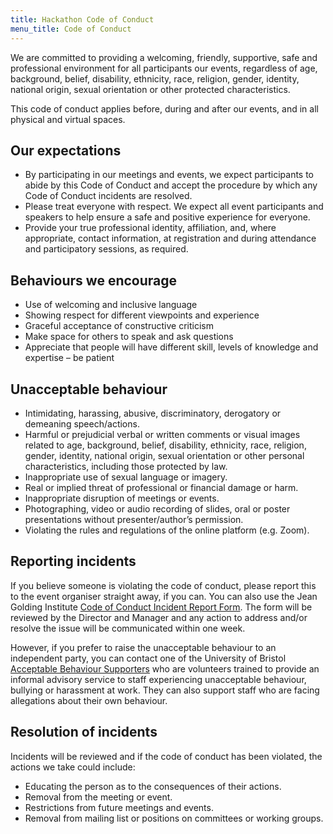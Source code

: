 ```yaml
---
title: Hackathon Code of Conduct
menu_title: Code of Conduct
---
```


We are committed to providing a welcoming, friendly, supportive, safe and
professional environment for all participants our events, regardless of age,
background, belief, disability, ethnicity, race, religion, gender, identity,
national origin, sexual orientation or other protected characteristics.

This code of conduct applies before, during and after our events, and in all
physical and virtual spaces.

## Our expectations

* By participating in our meetings and events, we expect participants to abide
  by this Code of Conduct and accept the procedure by which any Code of Conduct
  incidents are resolved.
* Please treat everyone with respect. We expect all event participants and
  speakers to help ensure a safe and positive experience for everyone.
* Provide your true professional identity, affiliation, and, where appropriate,
  contact information, at registration and during attendance and participatory
  sessions, as required.  

## Behaviours we encourage

* Use of welcoming and inclusive language
* Showing respect for different viewpoints and experience
* Graceful acceptance of constructive criticism
* Make space for others to speak and ask questions
* Appreciate that people will have different skill, levels of knowledge and
  expertise – be patient

## Unacceptable behaviour

* Intimidating, harassing, abusive, discriminatory, derogatory or demeaning
  speech/actions. 
* Harmful or prejudicial verbal or written comments or visual images related to
  age, background, belief, disability, ethnicity, race, religion, gender,
  identity, national origin, sexual orientation or other personal
  characteristics, including those protected by law. 
* Inappropriate use of sexual language or imagery.
* Real or implied threat of professional or financial damage or harm. 
* Inappropriate disruption of meetings or events. 
* Photographing, video or audio recording of slides, oral or poster
  presentations without presenter/author’s permission. 
* Violating the rules and regulations of the online platform (e.g. Zoom). 

## Reporting incidents

If you believe someone is violating the code of conduct, please report this to
the event organiser straight away, if you can. You can also use the Jean Golding
Institute [Code of Conduct Incident Report
Form][1].
The form will be reviewed by the Director and Manager and any action to address
and/or resolve the issue will be communicated within one week.

However, if you prefer to raise the unacceptable behaviour to an independent
party, you can contact one of the University of Bristol [Acceptable Behaviour
Supporters][2]
who are volunteers trained to provide an informal advisory service to staff
experiencing unacceptable behaviour, bullying or harassment at work. They can
also support staff who are facing allegations about their own behaviour. 

## Resolution of incidents

Incidents will be reviewed and if the code of conduct has been violated, the
actions we take could include:

* Educating the person as to the consequences of their actions.
* Removal from the meeting or event. 
* Restrictions from future meetings and events. 
* Removal from mailing list or positions on committees or working groups.


[1]: https://forms.office.com/Pages/ResponsePage.aspx?id=MH_ksn3NTkql2rGM8aQVG8HSjJO_xV9IvETmnVS-rt1UOExST1JSRTdQSENQODBUQVQzUE1JTUI3WS4u
[2]: https://www.bristol.ac.uk/inclusion/stand-up-speak-out/acceptable-behaviour-supporters/
